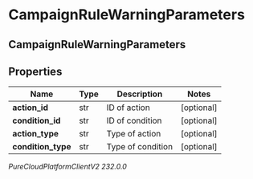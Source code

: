 # CampaignRuleWarningParameters

## CampaignRuleWarningParameters

## Properties

|Name | Type | Description | Notes|
|------------ | ------------- | ------------- | -------------|
| **action_id** | str | ID of action | [optional] |
| **condition_id** | str | ID of condition | [optional] |
| **action_type** | str | Type of action | [optional] |
| **condition_type** | str | Type of condition | [optional] |



_PureCloudPlatformClientV2 232.0.0_

